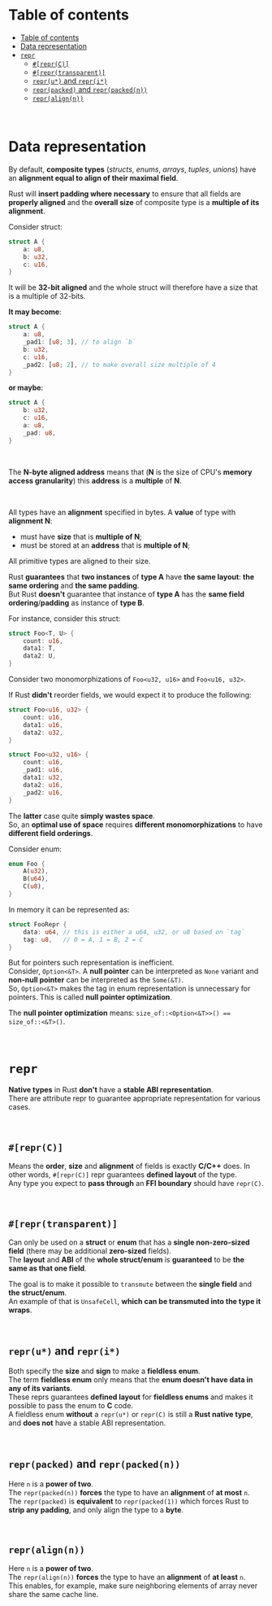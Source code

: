 # Table of contents
<!-- TOC -->
* [Table of contents](#table-of-contents)
* [Data representation](#data-representation)
* [`repr`](#repr)
  * [`#[repr(C)]`](#reprc)
  * [`#[repr(transparent)]`](#reprtransparent)
  * [`repr(u*)` and `repr(i*)`](#repru-and-repri)
  * [`repr(packed)` and `repr(packed(n))`](#reprpacked-and-reprpackedn)
  * [`repr(align(n))`](#repralignn)
<!-- TOC -->

<br>

# Data representation
By default, **composite types** (_structs_, _enums_, _arrays_, _tuples_, _unions_) have an **alignment equal to align of their maximal field**.<br>

Rust will **insert padding where necessary** to ensure that all fields are **properly aligned** and the **overall size** of composite type is a **multiple of its alignment**.<br>

Consider struct:
```rust
struct A {
    a: u8,
    b: u32,
    c: u16,
}
```

It will be **32-bit aligned** and the whole struct will therefore have a size that is a multiple of 32-bits.<br>

**It may become**:
```rust
struct A {
    a: u8,
    _pad1: [u8; 3], // to align `b`
    b: u32,
    c: u16,
    _pad2: [u8; 2], // to make overall size multiple of 4
}
```

**or maybe**:
```rust
struct A {
    b: u32,
    c: u16,
    a: u8,
    _pad: u8,
}
```

<br>

The **N-byte aligned address** means that (**N** is the size of CPU's **memory access granularity**) this **address** is a **multiple** of **N**.<br>

<br>

All types have an **alignment** specified in bytes. A **value** of type with **alignment N**:
- must have **size** that is **multiple of N**;
- must be stored at an **address** that is **multiple of N**;

All primitive types are aligned to their size.<br>

Rust **guarantees** that **two instances** of **type A** have **the same layout**: **the same ordering** and **the same padding**.<br>
But Rust **doesn't** guarantee that instance of **type A** has the **same field ordering**/**padding** as instance of **type B**.<br>

For instance, consider this struct:
```rust
struct Foo<T, U> {
    count: u16,
    data1: T,
    data2: U,
}
```

Consider two monomorphizations of `Foo<u32, u16>` and `Foo<u16, u32>`.<br>

If Rust **didn't** reorder fields, we would expect it to produce the following:
```rust
struct Foo<u16, u32> {
    count: u16,
    data1: u16,
    data2: u32,
}
```

```rust
struct Foo<u32, u16> {
    count: u16,
    _pad1: u16,
    data1: u32,
    data2: u16,
    _pad2: u16,
}
```

The **latter** case quite **simply wastes space**.<br>
So, an **optimal use of space** requires **different monomorphizations** to have **different field orderings**.<br>

Consider enum:
```rust
enum Foo {
    A(u32),
    B(u64),
    C(u8),
}
```

In memory it can be represented as:
```rust
struct FooRepr {
    data: u64, // this is either a u64, u32, or u8 based on `tag`
    tag: u8,   // 0 = A, 1 = B, 2 = C
}
```

But for pointers such representation is inefficient.<br>
Consider, `Option<&T>`. A **null pointer** can be interpreted as `None` variant and **non-null pointer** can be interpreted as the `Some(&T)`.<br>
So, `Option<&T>` makes the tag in enum representation is unnecessary for pointers. This is called **null pointer optimization**.

The **null pointer optimization** means: `size_of::<Option<&T>>() == size_of::<&T>()`.<br>

<br>

# `repr`
**Native types** in Rust **don't** have a **stable ABI representation**.<br>
There are attribute repr to guarantee appropriate representation for various cases.<br>

<br>

## `#[repr(C)]`
Means the **order**, **size** and **alignment** of fields is exactly **C/C++** does. In other words, `#[repr(C)]` repr guarantees **defined layout** of the type.<br>
Any type you expect to **pass through** an **FFI boundary** should have `repr(C)`.<br>

<br>

## `#[repr(transparent)]`
Can only be used on a **struct** or **enum** that has a **single non-zero-sized field** (there may be additional **zero-sized** fields).<br>
The **layout** and **ABI** of the **whole struct/enum** is **guaranteed** to be **the same as that one field**.<br>

The goal is to make it possible to `transmute` between the **single field** and **the struct/enum**.<br>
An example of that is `UnsafeCell`, **which can be transmuted into the type it wraps**.<br>

<br>

## `repr(u*)` and `repr(i*)`
Both specify the **size** and **sign** to make a **fieldless enum**.<br>
The term **fieldless enum** only means that the **enum doesn't have data in any of its variants**.<br>
These reprs guarantees **defined layout** for **fieldless enums** and makes it possible to pass the enum to **C** code.<br>
A fieldless enum **without** a `repr(u*)` or `repr(C)` is still a **Rust native type**, and **does not** have a stable ABI representation.<br>

<br>

## `repr(packed)` and `repr(packed(n))`
Here `n` is a **power of two**.<br>
The `repr(packed(n))` **forces** the type to have an **alignment** of **at most** `n`.<br>
The `repr(packed)` is **equivalent** to `repr(packed(1))` which forces Rust to **strip any padding**, and only align the type to a **byte**.<br>

<br>

## `repr(align(n))`
Here `n` is a **power of two**.<br>
The `repr(align(n))` **forces** the type to have an **alignment** of **at least** `n`.<br>
This enables, for example, make sure neighboring elements of array never share the same cache line.<br>
